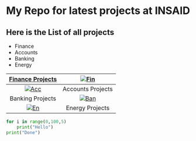 # My Repo for latest projects at INSAID

## Here is the List of all projects

- Finance
- Accounts
- Banking
- Energy

|  [Finance Projects](https://github.com/niranjan1216/Demo123/tree/main/Finance_Project "Finance Projects") | [![Fin](https://www.gettyimages.in/gi-resources/images/500px/983794168.jpg "Fin")](https://www.gettyimages.in/gi-resources/images/500px/983794168.jpg "Fin")  |
| :------------: | :------------: |
|  [![Acc](https://www.gettyimages.in/gi-resources/images/500px/983794168.jpg "Acc")](https://www.gettyimages.in/gi-resources/images/500px/983794168.jpg "Acc") | Accounts Projects  |
| Banking Projects  | [![Ban](https://www.gettyimages.in/gi-resources/images/500px/983794168.jpg "Ban")](https://www.gettyimages.in/gi-resources/images/500px/983794168.jpg "Ban")  |
|  [![En](https://www.gettyimages.in/gi-resources/images/500px/983794168.jpg "En")](https://www.gettyimages.in/gi-resources/images/500px/983794168.jpg "En") | Energy Projects  |



```python
for i in range(0,100,5)
	print("Hello")
print("Done")
```
